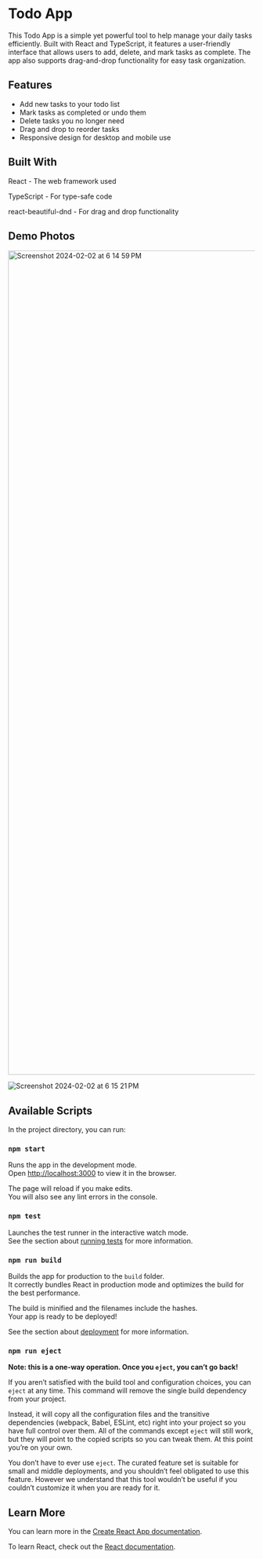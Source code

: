 # Todo App

This Todo App is a simple yet powerful tool to help manage your daily tasks efficiently. Built with React and TypeScript, it features a user-friendly interface that allows users to add, delete, and mark tasks as complete. The app also supports drag-and-drop functionality for easy task organization.

## Features

- Add new tasks to your todo list
- Mark tasks as completed or undo them
- Delete tasks you no longer need
- Drag and drop to reorder tasks
- Responsive design for desktop and mobile use

## Built With

React - The web framework used

TypeScript - For type-safe code

react-beautiful-dnd - For drag and drop functionality

## Demo Photos

<img width="1680" alt="Screenshot 2024-02-02 at 6 14 59 PM" src="https://github.com/Khushdeep899/todo-app/assets/34795705/dba91614-4a7b-4984-80c8-d212d4939182">

![Screenshot 2024-02-02 at 6 15 21 PM](https://github.com/Khushdeep899/todo-app/assets/34795705/7a685456-5ad7-4ebb-a638-e958718d5b83)




## Available Scripts

In the project directory, you can run:

### `npm start`

Runs the app in the development mode.\
Open [http://localhost:3000](http://localhost:3000) to view it in the browser.

The page will reload if you make edits.\
You will also see any lint errors in the console.

### `npm test`

Launches the test runner in the interactive watch mode.\
See the section about [running tests](https://facebook.github.io/create-react-app/docs/running-tests) for more information.

### `npm run build`

Builds the app for production to the `build` folder.\
It correctly bundles React in production mode and optimizes the build for the best performance.

The build is minified and the filenames include the hashes.\
Your app is ready to be deployed!

See the section about [deployment](https://facebook.github.io/create-react-app/docs/deployment) for more information.

### `npm run eject`

**Note: this is a one-way operation. Once you `eject`, you can’t go back!**

If you aren’t satisfied with the build tool and configuration choices, you can `eject` at any time. This command will remove the single build dependency from your project.

Instead, it will copy all the configuration files and the transitive dependencies (webpack, Babel, ESLint, etc) right into your project so you have full control over them. All of the commands except `eject` will still work, but they will point to the copied scripts so you can tweak them. At this point you’re on your own.

You don’t have to ever use `eject`. The curated feature set is suitable for small and middle deployments, and you shouldn’t feel obligated to use this feature. However we understand that this tool wouldn’t be useful if you couldn’t customize it when you are ready for it.

## Learn More

You can learn more in the [Create React App documentation](https://facebook.github.io/create-react-app/docs/getting-started).

To learn React, check out the [React documentation](https://reactjs.org/).
